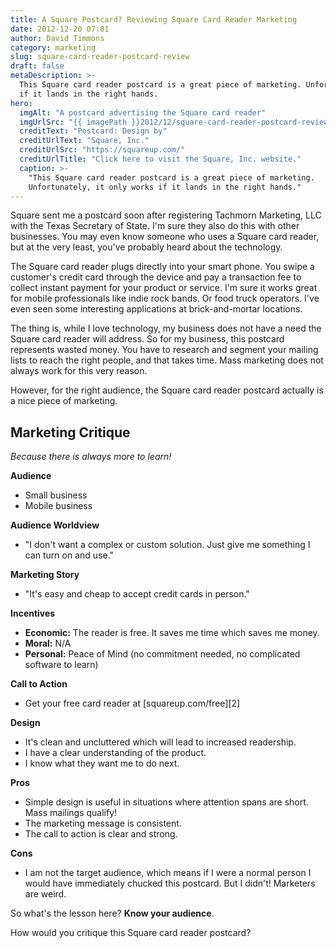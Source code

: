 ```yaml
---
title: A Square Postcard? Reviewing Square Card Reader Marketing
date: 2012-12-20 07:01
author: David Timmons
category: marketing
slug: square-card-reader-postcard-review
draft: false
metaDescription: >-
  This Square card reader postcard is a great piece of marketing. Unfortunately, it only works
  if it lands in the right hands.
hero:
  imgAlt: "A postcard advertising the Square card reader"
  imgUrlSrc: "{{ imagePath }}2012/12/square-card-reader-postcard-review0.jpg"
  creditText: "Postcard: Design by"
  creditUrlText: "Square, Inc."
  creditUrlSrc: "https://squareup.com/"
  creditUrlTitle: "Click here to visit the Square, Inc. website."
  caption: >-
    "This Square card reader postcard is a great piece of marketing.
    Unfortunately, it only works if it lands in the right hands."
---
```


Square sent me a postcard soon after registering Tachmorn Marketing, LLC
with the Texas Secretary of State. I'm sure they also do this with other
businesses. You may even know someone who uses a Square card reader, but
at the very least, you've probably heard about the technology.

The Square card reader plugs directly into your smart phone. You swipe a
customer's credit card through the device and pay a transaction fee to
collect instant payment for your product or service. I'm sure it works
great for mobile professionals like indie rock bands. Or food truck
operators. I've even seen some interesting applications at
brick-and-mortar locations.

The thing is, while I love technology, my business does not have a need
the Square card reader will address. So for my business, this postcard
represents wasted money. You have to research and segment your mailing
lists to reach the right people, and that takes time. Mass marketing
does not always work for this very reason.

However, for the right audience, the Square card reader postcard
actually is a nice piece of marketing.

## Marketing Critique

*Because there is always more to learn!*

**Audience**
-   Small business
-   Mobile business

**Audience Worldview**
-   "I don't want a complex or custom solution. Just give me something I
    can turn on and use."

**Marketing Story**
-   "It's easy and cheap to accept credit cards in person."

**Incentives**
-   **Economic:** The reader is free. It saves me time which saves me
    money.
-   **Moral:** N/A
-   **Personal:** Peace of Mind (no commitment needed, no complicated
    software to learn)

**Call to Action**
-   Get your free card reader at [squareup.com/free][2]

**Design**
-   It's clean and uncluttered which will lead to increased readership.
-   I have a clear understanding of the product.
-   I know what they want me to do next.

**Pros**
-   Simple design is useful in situations where attention spans are
    short. Mass mailings qualify!
-   The marketing message is consistent.
-   The call to action is clear and strong.

**Cons**
-   I am not the target audience, which means if I were a normal person
    I would have immediately chucked this postcard. But I didn't!
    Marketers are weird.

So what's the lesson here? **Know your audience**.

How would you critique this Square card reader postcard?
